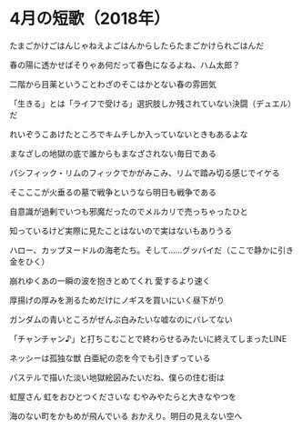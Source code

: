 # 4月の短歌（2018年）

たまごかけごはんじゃねえよごはんからしたらたまごかけられごはんだ

春の陽に透かせばそりゃあ何だって春色になるよね、ハム太郎？

二階から目薬ということわざのそこはかとない春の雰囲気

「生きる」とは「ライフで受ける」選択肢しか残されていない決闘（デュエル）だ

れいぞうこあけたところでキムチしか入っていないときもあるよな

まなざしの地獄の底で誰からもまなざされない毎日である

パシフィック・リムのフィックでかがみこみ、リムで踏み切る感じでイケる

そこここが火垂るの墓で戦争というなら明日も戦争である

自意識が過剰でいつも邪魔だったのでメルカリで売っちゃったひと

知っているけど実際に見たことはないので実はないもありうる

ハロー、カップヌードルの海老たち。そして……グッバイだ（ここで静かに引き金をひく）

崩れゆくあの一瞬の波を抱きとめてくれ 愛するより速く

厚揚げの厚みを測るためだけにノギスを買いにいく昼下がり

ガンダムの青いところがぜんぶ白みたいな嘘なのにバレてない

「チャンチャン♪」と打ちこむことで終わらせるみたいに終えてしまったLINE

ネッシーは孤独な獣 白亜紀の恋を今でも引きずっている

パステルで描いた淡い地獄絵図みたいだね、僕らの住む街は

虹屋さん 虹をおひとつくださいな むやみやたらと大きなやつを

海のない町をかもめが飛んでいる おかえり。明日の見えない空へ

